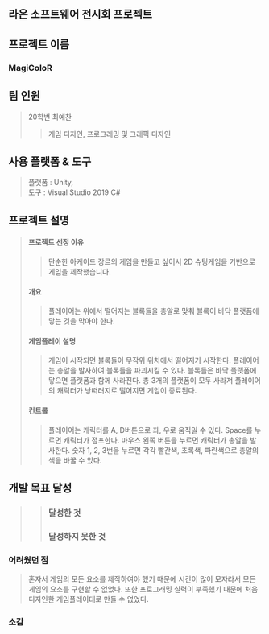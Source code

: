 ## 라온 소프트웨어 전시회 프로젝트
## 프로젝트 이름
### MagiColoR
## 팀 인원
> 20학번 최예찬
> > 게임 디자인, 프로그래밍 및 그래픽 디자인
## 사용 플랫폼 & 도구
> 플랫폼 : Unity, <br>
> 도구 : Visual Studio 2019 C#
## 프로젝트 설명
> #### 프로젝트 선정 이유
> > 단순한 아케이드 장르의 게임을 만들고 싶어서 2D 슈팅게임을 기반으로 게임을 제작했습니다.
> #### 개요
> > 플레이어는 위에서 떨어지는 블록들을 총알로 맞춰 블록이 바닥 플랫폼에 닿는 것을 막아야 한다.
> #### 게임플레이 설명
> > 게임이 시작되면 블록들이 무작위 위치에서 떨어지기 시작한다.
> > 플레이어는 총알을 발사하여 블록들을 파괴시킬 수 있다.
> > 블록들은 바닥 플랫폼에 닿으면 플랫폼과 함께 사라진다.
> > 총 3개의 플랫폼이 모두 사라져 플레이어의 캐릭터가 낭떠러지로 떨어지면 게임이 종료된다.
> #### 컨트롤
> > 플레이어는 캐릭터를 A, D버튼으로 좌, 우로 움직일 수 있다.
> > Space를 누르면 캐릭터가 점프한다.
> > 마우스 왼쪽 버튼을 누르면 캐릭터가 총알을 발사한다.
> > 숫자 1, 2, 3번을 누르면 각각 빨간색, 초록색, 파란색으로 총알의 색을 바꿀 수 있다.
## 개발 목표 달성
> > ### 달성한 것
> > > 
> > ### 달성하지 못한 것
> > >

### 어려웠던 점
> 혼자서 게임의 모든 요소를 제작하여야 했기 때문에 시간이 많이 모자라서 모든 게임의 요소를 구현할 수 없었다. 또한 프로그래밍 실력이 부족했기 때문에 처음 디자인한 게임플레이대로 만들 수 없었다.
### 소감

